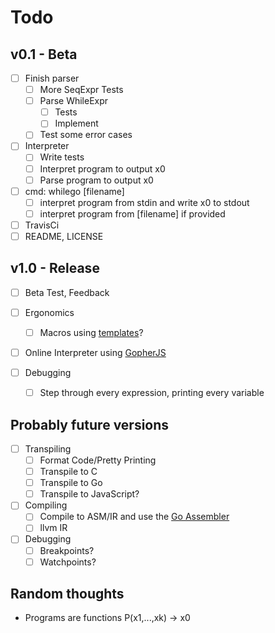 # Todo

## v0.1 - Beta

- [ ] Finish parser
	- [ ] More SeqExpr Tests
	- [ ] Parse WhileExpr
		- [ ] Tests
		- [ ] Implement
	- [ ] Test some error cases
- [ ] Interpreter
	- [ ] Write tests
	- [ ] Interpret program to output x0
	- [ ] Parse program to output x0
- [ ] cmd: whilego [filename]
	- [ ] interpret program from stdin and write x0 to stdout
	- [ ] interpret program from [filename] if provided
- [ ] TravisCi
- [ ] README, LICENSE

## v1.0 - Release

- [ ] Beta Test, Feedback

- [ ] Ergonomics
	- [ ] Macros using [templates](https://golang.org/pkg/text/template/)?
- [ ] Online Interpreter using [GopherJS](https://github.com/gopherjs/gopherjs)
- [ ] Debugging
	- [ ] Step through every expression, printing every variable

## Probably future versions

- [ ] Transpiling
	- [ ] Format Code/Pretty Printing
	- [ ] Transpile to C
	- [ ] Transpile to Go
	- [ ] Transpile to JavaScript?
- [ ] Compiling
	- [ ] Compile to ASM/IR and use the [Go Assembler](https://golang.org/doc/asm)
	- [ ] llvm IR
- [ ] Debugging
	- [ ] Breakpoints?
	- [ ] Watchpoints?

## Random thoughts

- Programs are functions P(x1,...,xk) -> x0

